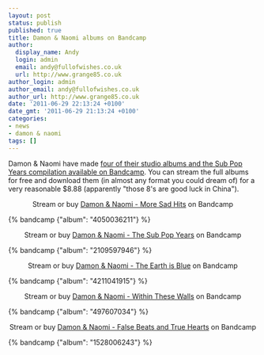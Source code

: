 ```yaml
---
layout: post
status: publish
published: true
title: Damon & Naomi albums on Bandcamp
author:
  display_name: Andy
  login: admin
  email: andy@fullofwishes.co.uk
  url: http://www.grange85.co.uk
author_login: admin
author_email: andy@fullofwishes.co.uk
author_url: http://www.grange85.co.uk
date: '2011-06-29 22:13:24 +0100'
date_gmt: '2011-06-29 21:13:24 +0100'
categories:
- news
- damon & naomi
tags: []
---
```

<p>Damon & Naomi have made <a href="http://damonandnaomi.bandcamp.com/">four of their studio albums and the Sub Pop Years compilation available on Bandcamp</a>. You can stream the full albums for free and download them (in almost any format you could dream of) for a very reasonable $8.88 (apparently "those 8's are good luck in China").</p>
<p style="text-align: center;">Stream or buy <a href="http://damonandnaomi.bandcamp.com/album/more-sad-hits">Damon & Naomi - More Sad Hits</a> on Bandcamp</p>
{% bandcamp {"album": "4050036211"} %}
<p style="text-align: center;">Stream or buy <a href="http://damonandnaomi.bandcamp.com/album/the-sub-pop-years-1995-2002">Damon & Naomi - The Sub Pop Years</a> on Bandcamp</p>
{% bandcamp {"album": "2109597946"} %}
<p style="text-align: center;">Stream or buy <a href="http://damonandnaomi.bandcamp.com/album/the-earth-is-blue">Damon & Naomi - The Earth is Blue</a> on Bandcamp</p>
{% bandcamp {"album": "4211041915"} %}
<p style="text-align: center;">Stream or buy <a href="http://damonandnaomi.bandcamp.com/album/within-these-walls">Damon & Naomi - Within These Walls</a> on Bandcamp</p>
{% bandcamp {"album": "497607034"} %}
<p style="text-align: center;">Stream or buy <a href="http://damonandnaomi.bandcamp.com/album/false-beats-and-true-hearts">Damon & Naomi - False Beats and True Hearts</a> on Bandcamp</p>
{% bandcamp {"album": "1528006243"} %}

